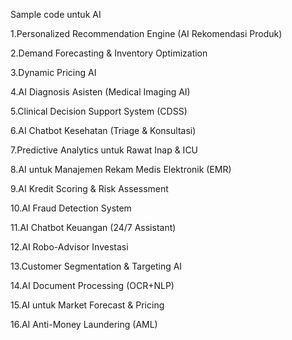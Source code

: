 Sample code untuk AI 

1.Personalized Recommendation Engine (AI Rekomendasi Produk)

2.Demand Forecasting & Inventory Optimization

3.Dynamic Pricing AI

4.AI Diagnosis Asisten (Medical Imaging AI)

5.Clinical Decision Support System (CDSS)

6.AI Chatbot Kesehatan (Triage & Konsultasi)

7.Predictive Analytics untuk Rawat Inap & ICU

8.AI untuk Manajemen Rekam Medis Elektronik (EMR)

9.AI Kredit Scoring & Risk Assessment

10.AI Fraud Detection System

11.AI Chatbot Keuangan (24/7 Assistant)

12.AI Robo-Advisor Investasi

13.Customer Segmentation & Targeting AI

14.AI Document Processing (OCR+NLP)

15.AI untuk Market Forecast & Pricing

16.AI Anti-Money Laundering (AML)
